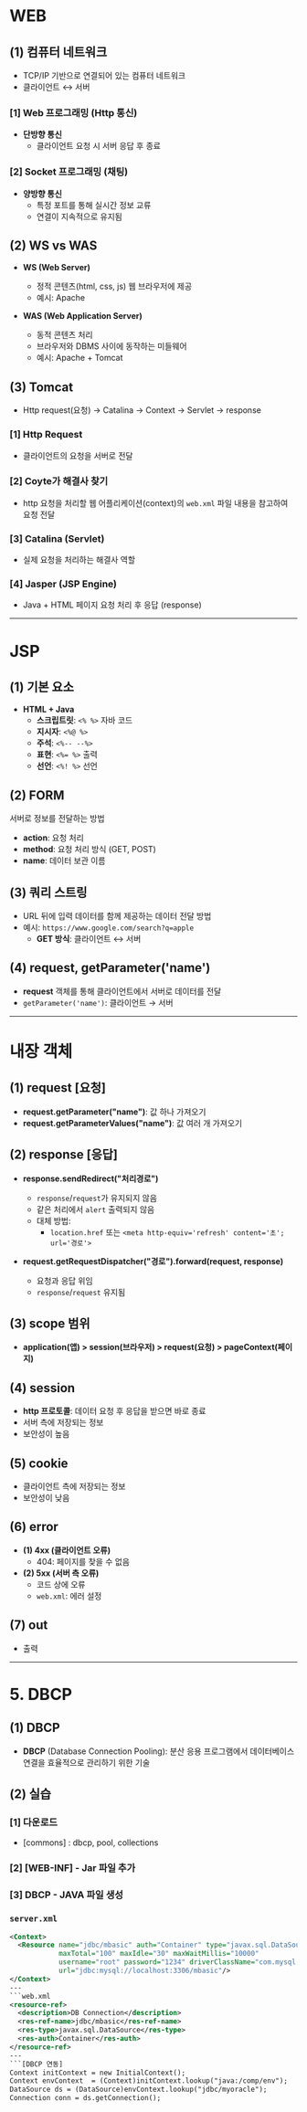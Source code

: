 # WEB

## (1) 컴퓨터 네트워크
- TCP/IP 기반으로 연결되어 있는 컴퓨터 네트워크
- 클라이언트 ↔ 서버

### [1] Web 프로그래밍 (Http 통신) 
- **단방향 통신** 
  - 클라이언트 요청 시 서버 응답 후 종료

### [2] Socket 프로그래밍 (채팅)
- **양방향 통신**
  - 특정 포트를 통해 실시간 정보 교류
  - 연결이 지속적으로 유지됨

## (2) WS vs WAS

- **WS (Web Server)** 
  - 정적 콘텐츠(html, css, js) 웹 브라우저에 제공
  - 예시: Apache

- **WAS (Web Application Server)** 
  - 동적 콘텐츠 처리
  - 브라우저와 DBMS 사이에 동작하는 미들웨어
  - 예시: Apache + Tomcat

## (3) Tomcat

- Http request(요청) → Catalina → Context → Servlet → response

### [1] Http Request
- 클라이언트의 요청을 서버로 전달

### [2] Coyte가 해결사 찾기
- http 요청을 처리할 웹 어플리케이션(context)의 `web.xml` 파일 내용을 참고하여 요청 전달

### [3] Catalina (Servlet)
- 실제 요청을 처리하는 해결사 역할

### [4] Jasper (JSP Engine)
- Java + HTML 페이지 요청 처리 후 응답 (response)

---

# JSP

## (1) 기본 요소
- **HTML + Java**
  - **스크립트릿**: `<% %>` 자바 코드
  - **지시자**: `<%@ %>`
  - **주석**: `<%-- --%>`
  - **표현**: `<%= %>` 출력
  - **선언**: `<%! %>` 선언

## (2) FORM
서버로 정보를 전달하는 방법
- **action**: 요청 처리
- **method**: 요청 처리 방식 (GET, POST)
- **name**: 데이터 보관 이름

## (3) 쿼리 스트링
- URL 뒤에 입력 데이터를 함께 제공하는 데이터 전달 방법
- 예시: `https://www.google.com/search?q=apple`
  - **GET 방식**: 클라이언트 ↔ 서버

## (4) request, getParameter('name')
- **request** 객체를 통해 클라이언트에서 서버로 데이터를 전달
- `getParameter('name')`: 클라이언트 → 서버

---

# 내장 객체

## (1) request [요청]
- **request.getParameter("name")**: 값 하나 가져오기
- **request.getParameterValues("name")**: 값 여러 개 가져오기

## (2) response [응답]
- **response.sendRedirect("처리경로")**  
  - `response`/`request`가 유지되지 않음
  - 같은 처리에서 `alert` 출력되지 않음
  - 대체 방법:
    - `location.href` 또는 `<meta http-equiv='refresh' content='초'; url='경로'>`

- **request.getRequestDispatcher("경로").forward(request, response)**  
  - 요청과 응답 위임
  - `response`/`request` 유지됨

## (3) scope 범위
- **application(앱) > session(브라우저) > request(요청) > pageContext(페이지)**

## (4) session
- **http 프로토콜**: 데이터 요청 후 응답을 받으면 바로 종료
- 서버 측에 저장되는 정보
- 보안성이 높음

## (5) cookie
- 클라이언트 측에 저장되는 정보
- 보안성이 낮음

## (6) error
- **(1) 4xx (클라이언트 오류)**
  - 404: 페이지를 찾을 수 없음
- **(2) 5xx (서버 측 오류)**
  - 코드 상에 오류
  - `web.xml`: 에러 설정

## (7) out
- 출력

---

# 5. DBCP

## (1) DBCP
- **DBCP** (Database Connection Pooling): 분산 응용 프로그램에서 데이터베이스 연결을 효율적으로 관리하기 위한 기술

## (2) 실습
### [1] 다운로드
- [commons] : dbcp, pool, collections

### [2] [WEB-INF] - Jar 파일 추가

### [3] DBCP - JAVA 파일 생성

### `server.xml`
```xml
<Context>
  <Resource name="jdbc/mbasic" auth="Container" type="javax.sql.DataSource"
            maxTotal="100" maxIdle="30" maxWaitMillis="10000"
            username="root" password="1234" driverClassName="com.mysql.cj.jdbc.Driver"
            url="jdbc:mysql://localhost:3306/mbasic"/>
</Context>
---
```web.xml
<resource-ref>
  <description>DB Connection</description>
  <res-ref-name>jdbc/mbasic</res-ref-name>
  <res-type>javax.sql.DataSource</res-type>
  <res-auth>Container</res-auth>
</resource-ref>
---
```[DBCP 연동]
Context initContext = new InitialContext();
Context envContext  = (Context)initContext.lookup("java:/comp/env");
DataSource ds = (DataSource)envContext.lookup("jdbc/myoracle");
Connection conn = ds.getConnection();

